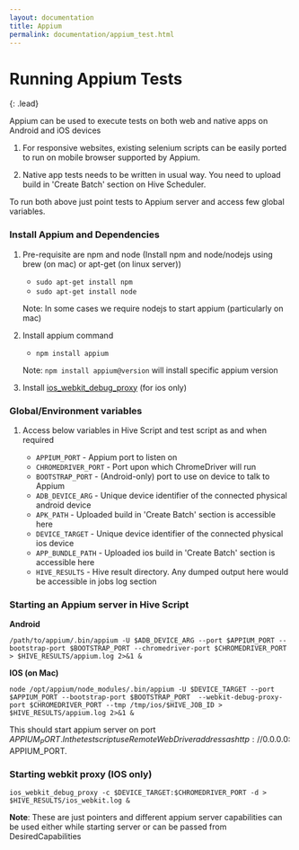 ```yaml
---
layout: documentation
title: Appium
permalink: documentation/appium_test.html
---
```


# Running Appium Tests

{: .lead}

Appium can be used to execute tests on both web and native apps on Android and iOS devices 

1. For responsive websites, existing selenium scripts can be easily ported to run on 
mobile browser supported by Appium.

2. Native app tests needs to be written in usual way. You need to upload build in 'Create Batch' section on Hive Scheduler.

To run both above just point tests to Appium server and access few global variables.

### Install Appium and Dependencies
1. Pre-requisite are npm and node (Install npm and node/nodejs using brew (on mac) or apt-get (on linux server))
	
	* `sudo apt-get install npm`
	* `sudo apt-get install node`

	Note: In some cases we require nodejs to start appium (particularly on mac)

2. Install appium command

	* `npm install appium`

	Note: `npm install appium@version` will install specific appium version

3. Install [ios_webkit_debug_proxy](https://github.com/google/ios-webkit-debug-proxy) (for ios only)

### Global/Environment variables  
1. 	Access below variables in Hive Script and test script as and when required

	* `APPIUM_PORT` - Appium port to listen on   
	* `CHROMEDRIVER_PORT` - Port upon which ChromeDriver will run
	* `BOOTSTRAP_PORT`  - (Android-only) port to use on device to talk to Appium
	* `ADB_DEVICE_ARG` - Unique device identifier of the connected physical android device
	* `APK_PATH` - Uploaded build in 'Create Batch' section is accessible here
	* `DEVICE_TARGET` - Unique device identifier of the connected physical ios device
	* `APP_BUNDLE_PATH` - Uploaded ios build in 'Create Batch' section is accessible here
	* `HIVE_RESULTS` - Hive result directory. Any dumped output here would be accessible in jobs log section

### Starting an Appium server in Hive Script

**Android**

	/path/to/appium/.bin/appium -U $ADB_DEVICE_ARG --port $APPIUM_PORT --bootstrap-port $BOOTSTRAP_PORT --chromedriver-port $CHROMEDRIVER_PORT > $HIVE_RESULTS/appium.log 2>&1 &

**IOS (on Mac)**

	node /opt/appium/node_modules/.bin/appium -U $DEVICE_TARGET --port $APPIUM_PORT --bootstrap-port $BOOTSTRAP_PORT  --webkit-debug-proxy-port $CHROMEDRIVER_PORT --tmp /tmp/ios/$HIVE_JOB_ID > $HIVE_RESULTS/appium.log 2>&1 &

This should start appium server on port $APPIUM_PORT. In the test script use RemoteWebDriver address as http://0.0.0.0:$APPIUM_PORT.

### Starting webkit proxy (IOS only)
	
	ios_webkit_debug_proxy -c $DEVICE_TARGET:$CHROMEDRIVER_PORT -d > $HIVE_RESULTS/ios_webkit.log &	

**Note**: These are just pointers and different appium server capabilities can be used either while starting server or can be passed from DesiredCapabilities